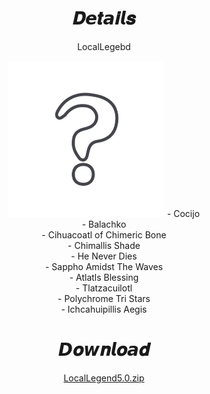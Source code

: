 <body>
  <div align="center">
    <h1>𝑫𝙚𝒕𝙖𝒊𝙡𝒔</h1>
    <p>LocalLegebd</p>
    <img src=https://raw.githubusercontent.com/Minato0211/minato-jsons/main/assets/unknown.webp>
    <a>- Cocijo</a></br>
    <a>- Balachko</a></br>
    <a>- Cihuacoatl of Chimeric Bone</a></br>
    <a>- Chimallis Shade</a></br>
    <a>- He Never Dies</a></br>
    <a>- Sappho Amidst The Waves</a></br>
    <a>- Atlatls Blessing</a></br>
    <a>- Tlatzacuilotl</a></br>
    <a>- Polychrome Tri Stars</a></br>
    <a>- Ichcahuipillis Aegis</a></br>
    <h1>𝘿𝒐𝙬𝒏𝙡𝒐𝙖𝒅</h1>
    <a href="LocalLegend5.0.zip">LocalLegend5.0.zip</a></br>
  </div>
</body>